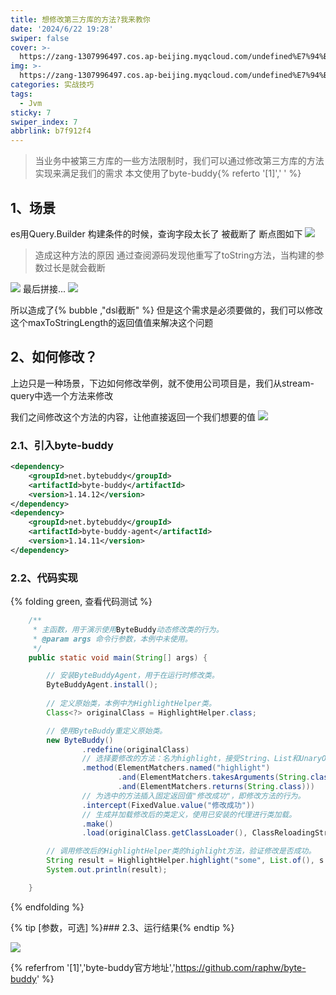 ```yaml
---
title: 想修改第三方库的方法?我来教你
date: '2024/6/22 19:28'
swiper: false
cover: >-
  https://zang-1307996497.cos.ap-beijing.myqcloud.com/undefined%E7%94%B5%E8%84%91%E5%A3%81%E7%BA%B8%20M6S9bx5LFB7gAmq.jpg_webp
img: >-
  https://zang-1307996497.cos.ap-beijing.myqcloud.com/undefined%E7%94%B5%E8%84%91%E5%A3%81%E7%BA%B8%20M6S9bx5LFB7gAmq.jpg_webp
categories: 实战技巧
tags:
  - Jvm
sticky: 7
swiper_index: 7
abbrlink: b7f912f4
---
```


> 当业务中被第三方库的一些方法限制时，我们可以通过修改第三方库的方法实现来满足我们的需求
> 本文使用了byte-buddy{% referto '[1]','  ' %}

## 1、场景
es用Query.Builder 构建条件的时候，查询字段太长了 被截断了
断点图如下
![](https://zang-1307996497.cos.ap-beijing.myqcloud.com/undefined20240622220534.png)

>造成这种方法的原因
>通过查阅源码发现他重写了toString方法，当构建的参数过长是就会截断

![](https://zang-1307996497.cos.ap-beijing.myqcloud.com/undefined20240622221058.png)
最后拼接...
![](https://zang-1307996497.cos.ap-beijing.myqcloud.com/undefined20240622221114.png)

所以造成了{% bubble  ,"dsl截断"  %}
但是这个需求是必须要做的，我们可以修改这个maxToStringLength的返回值值来解决这个问题

## 2、如何修改？
上边只是一种场景，下边如何修改举例，就不使用公司项目是，我们从stream-query中选一个方法来修改

我们之间修改这个方法的内容，让他直接返回一个我们想要的值
![](https://zang-1307996497.cos.ap-beijing.myqcloud.com/undefined20240622223835.png)

### 2.1、引入byte-buddy
~~~xml
<dependency>
    <groupId>net.bytebuddy</groupId>
    <artifactId>byte-buddy</artifactId>
    <version>1.14.12</version>
</dependency>
<dependency>
    <groupId>net.bytebuddy</groupId>
    <artifactId>byte-buddy-agent</artifactId>
    <version>1.14.11</version>
</dependency>
~~~

### 2.2、代码实现
{% folding green, 查看代码测试 %}
~~~java
    /**
     * 主函数，用于演示使用ByteBuddy动态修改类的行为。
     * @param args 命令行参数，本例中未使用。
     */
    public static void main(String[] args) {

        // 安装ByteBuddyAgent，用于在运行时修改类。
        ByteBuddyAgent.install();
        
        // 定义原始类，本例中为HighlightHelper类。
        Class<?> originalClass = HighlightHelper.class;

        // 使用ByteBuddy重定义原始类。
        new ByteBuddy()
                .redefine(originalClass)
                // 选择要修改的方法：名为highlight，接受String、List和UnaryOperator作为参数，返回String类型。
                .method(ElementMatchers.named("highlight")
                        .and(ElementMatchers.takesArguments(String.class, List.class, UnaryOperator.class))
                        .and(ElementMatchers.returns(String.class)))
                // 为选中的方法插入固定返回值"修改成功"，即修改方法的行为。
                .intercept(FixedValue.value("修改成功"))
                // 生成并加载修改后的类定义，使用已安装的代理进行类加载。
                .make()
                .load(originalClass.getClassLoader(), ClassReloadingStrategy.fromInstalledAgent());

        // 调用修改后的HighlightHelper类的highlight方法，验证修改是否成功。
        String result = HighlightHelper.highlight("some", List.of(), s -> s);
        System.out.println(result);

    }

~~~
{% endfolding %}

{% tip [参数，可选] %}### 2.3、运行结果{% endtip %}

![](https://zang-1307996497.cos.ap-beijing.myqcloud.com/undefined20240622225540.png)

{% referfrom '[1]','byte-buddy官方地址','https://github.com/raphw/byte-buddy' %}
